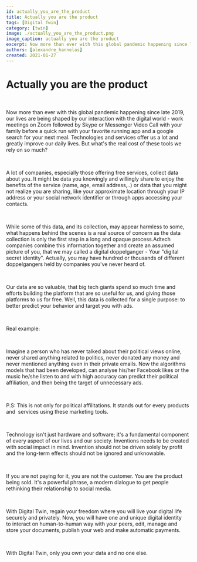 ```yaml
---
id: actually_you_are_the_product 
title: Actually you are the product 
tags: [Digital Twin]
category: [twin]
image: ./actually_you_are_the_product.png
image_caption: actually you are the product
excerpt: Now more than ever with this global pandemic happening since late 2019, our lives are being shaped by our interaction with the digital world
authors: [alexandre_hannelas]
created: 2021-01-27
---
```


# Actually you are the product 

<br>

Now more than ever with this global pandemic happening since late 2019, our lives are being shaped by our interaction with the digital world - work meetings on Zoom followed by Skype or Messenger Video Call with your family before a quick run with your favorite running app and a google search for your next meal. Technologies and services offer us a lot and greatly improve our daily lives. But what's the real cost of these tools we rely on so much? 

<br>

A lot of companies, especially those offering free services, collect data about you. It might be data you knowingly and willingly share to enjoy the benefits of the service (name, age, email address,..) or data that you might not realize you are sharing, like your approximate location through your IP address or your social network identifier or through apps accessing your contacts. 

<br>

While some of this data, and its collection, may appear harmless to some, what happens behind the scenes is a real source of concern as the data collection is only the first step in a long and opaque process.Adtech companies combine this information together and create an assumed picture of you, that we may called a digital doppelganger - Your "digital secret identity". Actually, you may have hundred or thousands of different doppelgangers held by companies you've never heard of. 

<br>

Our data are so valuable, that big tech giants spend so much time and efforts building the platform that are so useful for us, and giving those platforms to us for free. Well, this data is collected for a single purpose: to better predict your behavior and target you with ads. 

<br>

Real example: 

<br>

Imagine a person who has never talked about their political views online, never shared anything related to politics, never donated any money and never mentioned anything even in their private emails. Now the algorithms models that had been developed, can analyse his/her Facebook likes or the music he/she listen to and with high accuracy can predict their political affiliation, and then being the target of unnecessary ads. 

<br>

P.S: This is not only for political affilitations. It stands out for every products and  services using these marketing tools. 

<br>

Technology isn't just hardware and software; it's a fundamental component of every aspect of our lives and our society. Inventions needs to be created with social impact in mind. Invention should not be driven solely by profit and the long-term effects should not be ignored and unknowable. 

<br>

If you are not paying for it, you are not the customer. You are the product being sold. It's a powerful phrase, a modern dialogue to get people rethinking their relationship to social media. 

<br>

With Digital Twin, regain your freedom where you will live your digital life securely and privately. Now, you will have one and unique digital identity to interact on human-to-human way with your peers, edit, manage and store your documents, publish your web and make automatic payments. 

<br>

With Digital Twin, only you own your data and no one else. 


